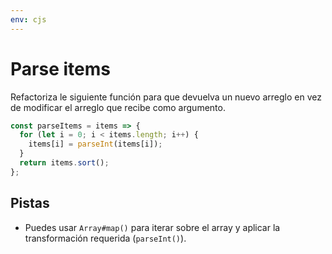 ```yaml
---
env: cjs
---
```


# Parse items

Refactoriza le siguiente función para que devuelva un nuevo arreglo en vez de
modificar el arreglo que recibe como argumento.

```js
const parseItems = items => {
  for (let i = 0; i < items.length; i++) {
    items[i] = parseInt(items[i]);
  }
  return items.sort();
};
```

## Pistas

* Puedes usar `Array#map()` para iterar sobre el array y aplicar la
  transformación requerida (`parseInt()`).
